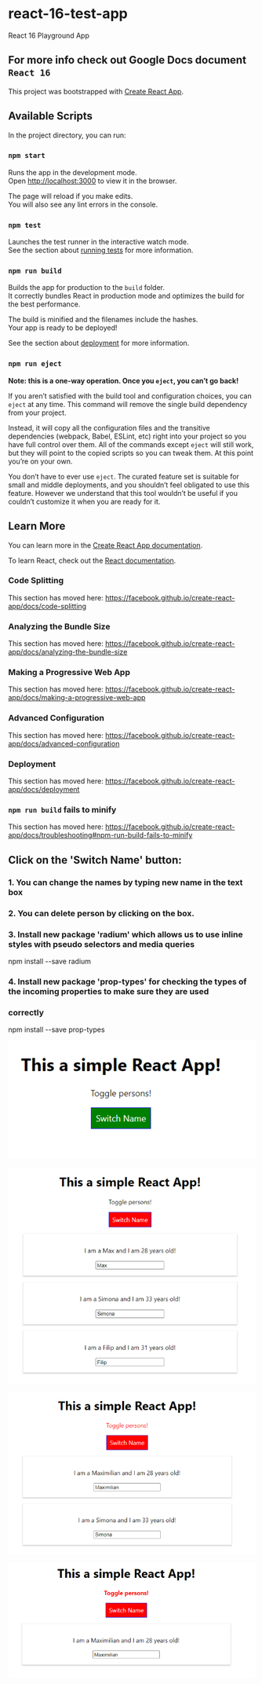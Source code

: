 # react-16-test-app
React 16 Playground App

## For more info check out Google Docs document `React 16`
This project was bootstrapped with [Create React App](https://github.com/facebook/create-react-app).

## Available Scripts

In the project directory, you can run:

### `npm start`

Runs the app in the development mode.<br />
Open [http://localhost:3000](http://localhost:3000) to view it in the browser.

The page will reload if you make edits.<br />
You will also see any lint errors in the console.

### `npm test`

Launches the test runner in the interactive watch mode.<br />
See the section about [running tests](https://facebook.github.io/create-react-app/docs/running-tests) for more 
information.

### `npm run build`

Builds the app for production to the `build` folder.<br />
It correctly bundles React in production mode and optimizes the build for the best performance.

The build is minified and the filenames include the hashes.<br />
Your app is ready to be deployed!

See the section about [deployment](https://facebook.github.io/create-react-app/docs/deployment) for more information.

### `npm run eject`

**Note: this is a one-way operation. Once you `eject`, you can’t go back!**

If you aren’t satisfied with the build tool and configuration choices, you can `eject` at any time. This command will 
remove the single build dependency from your project.

Instead, it will copy all the configuration files and the transitive dependencies (webpack, Babel, ESLint, etc) right 
into your project so you have full control over them. All of the commands except `eject` will still work, but they will 
point to the copied scripts so you can tweak them. At this point you’re on your own.

You don’t have to ever use `eject`. The curated feature set is suitable for small and middle deployments, and you 
shouldn’t feel obligated to use this feature. However we understand that this tool wouldn’t be useful if you couldn’t 
customize it when you are ready for it.

## Learn More

You can learn more in the [Create React App documentation](https://facebook.github.io/create-react-app/docs/getting-started).

To learn React, check out the [React documentation](https://reactjs.org/).

### Code Splitting

This section has moved here: https://facebook.github.io/create-react-app/docs/code-splitting

### Analyzing the Bundle Size

This section has moved here: https://facebook.github.io/create-react-app/docs/analyzing-the-bundle-size

### Making a Progressive Web App

This section has moved here: https://facebook.github.io/create-react-app/docs/making-a-progressive-web-app

### Advanced Configuration

This section has moved here: https://facebook.github.io/create-react-app/docs/advanced-configuration

### Deployment

This section has moved here: https://facebook.github.io/create-react-app/docs/deployment

### `npm run build` fails to minify

This section has moved here: 
https://facebook.github.io/create-react-app/docs/troubleshooting#npm-run-build-fails-to-minify

## Click on the 'Switch Name' button:
### 1. You can change the names by typing new name in the text box
### 2. You can delete person by clicking on the box.
### 3. Install new package 'radium' which allows us to use inline styles with pseudo selectors and media queries
npm install --save radium
### 4. Install new package 'prop-types' for checking the types of the incoming properties to make sure they are used 
### correctly
npm install --save prop-types


![img.png](img.png)

![img_1.png](img_1.png)

![img_2.png](img_2.png)

![img_3.png](img_3.png)